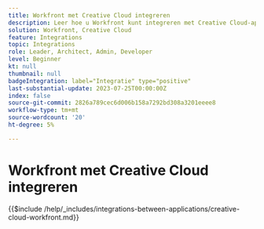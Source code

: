 ```yaml
---
title: Workfront met Creative Cloud integreren
description: Leer hoe u Workfront kunt integreren met Creative Cloud-apps.
solution: Workfront, Creative Cloud
feature: Integrations
topic: Integrations
role: Leader, Architect, Admin, Developer
level: Beginner
kt: null
thumbnail: null
badgeIntegration: label="Integratie" type="positive"
last-substantial-update: 2023-07-25T00:00:00Z
index: false
source-git-commit: 2826a789cec6d006b158a7292bd308a3201eeee8
workflow-type: tm+mt
source-wordcount: '20'
ht-degree: 5%

---
```



# Workfront met Creative Cloud integreren

{{$include /help/_includes/integrations-between-applications/creative-cloud-workfront.md}}
